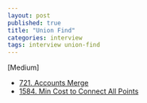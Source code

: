 ```yaml
---
layout: post
published: true
title: "Union Find"
categories: interview
tags: interview union-find
---
```


[Medium]
- [721. Accounts Merge](/interview/2023/05/21/accounts-merge/)
- [1584. Min Cost to Connect All Points](/interview/2023/05/21/min-cost-to-connect-all-points/)